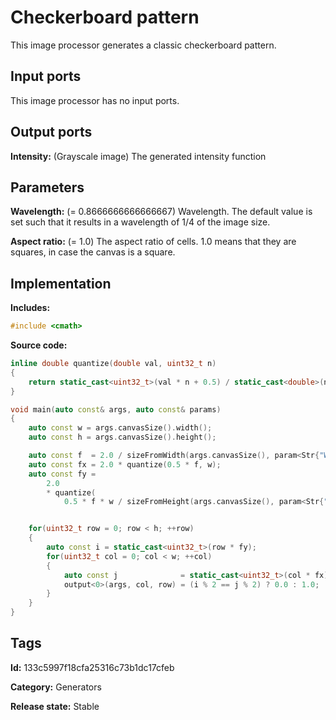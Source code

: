 # Checkerboard pattern

This image processor generates a classic checkerboard pattern.

## Input ports

This image processor has no input ports.

## Output ports

__Intensity:__ (Grayscale image) The generated intensity function

## Parameters

__Wavelength:__ (= 0.8666666666666667) Wavelength. The default value is set such that it results in a wavelength of $1/4$ of the image size.

__Aspect ratio:__ (= 1.0) The aspect ratio of cells. 1.0 means that they are squares, in case the canvas is a square.

## Implementation

__Includes:__ 

```c++
#include <cmath>
```

__Source code:__ 

```c++
inline double quantize(double val, uint32_t n)
{
	return static_cast<uint32_t>(val * n + 0.5) / static_cast<double>(n);
}

void main(auto const& args, auto const& params)
{
	auto const w = args.canvasSize().width();
	auto const h = args.canvasSize().height();

	auto const f  = 2.0 / sizeFromWidth(args.canvasSize(), param<Str{"Wavelength"}>(params));
	auto const fx = 2.0 * quantize(0.5 * f, w);
	auto const fy =
	    2.0
	    * quantize(
	        0.5 * f * w / sizeFromHeight(args.canvasSize(), param<Str{"Aspect ratio"}>(params)), h);


	for(uint32_t row = 0; row < h; ++row)
	{
		auto const i = static_cast<uint32_t>(row * fy);
		for(uint32_t col = 0; col < w; ++col)
		{
			auto const j              = static_cast<uint32_t>(col * fx);
			output<0>(args, col, row) = (i % 2 == j % 2) ? 0.0 : 1.0;
		}
	}
}
```

## Tags

__Id:__ 133c5997f18cfa25316c73b1dc17cfeb

__Category:__ Generators

__Release state:__ Stable